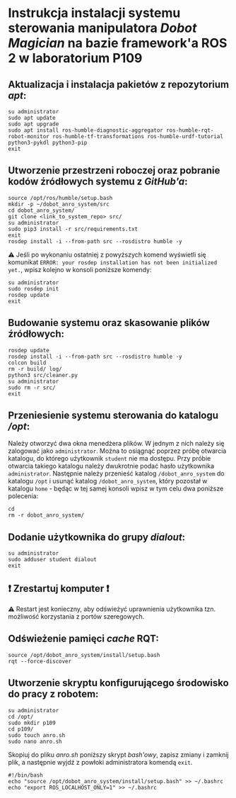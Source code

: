 # Instrukcja instalacji systemu sterowania manipulatora _Dobot Magician_ na bazie framework'a ROS 2 w laboratorium P109 

## Aktualizacja i instalacja pakietów z repozytorium _apt_: 
```
su administrator
sudo apt update
sudo apt upgrade
sudo apt install ros-humble-diagnostic-aggregator ros-humble-rqt-robot-monitor ros-humble-tf-transformations ros-humble-urdf-tutorial python3-pykdl python3-pip
exit
```
## Utworzenie przestrzeni roboczej oraz pobranie kodów źródłowych systemu z _GitHub'a_: 
```
source /opt/ros/humble/setup.bash
mkdir -p ~/dobot_anro_system/src
cd dobot_anro_system/
git clone <link_to_system_repo> src/
su administrator
sudo pip3 install -r src/requirements.txt
exit
rosdep install -i --from-path src --rosdistro humble -y
```
:warning: Jeśli po wykonaniu ostatniej z powyższych komend wyświetli się komunikat `ERROR: your rosdep installation has not been initialized yet.`, wpisz kolejno w konsoli poniższe komendy: 
```
su administrator
sudo rosdep init
rosdep update
exit
```

## Budowanie systemu oraz skasowanie plików źródłowych: 
```
rosdep update
rosdep install -i --from-path src --rosdistro humble -y
colcon build
rm -r build/ log/ 
python3 src/cleaner.py
su administrator
sudo rm -r src/
exit
```
## Przeniesienie systemu sterowania do katalogu _/opt_:
Należy otworzyć dwa okna menedżera plików. W jednym z nich należy się zalogować jako `administrator`. Można to osiągnąć poprzez próbę otwarcia katalogu, do którego użytkownik `student` nie ma dostępu. Przy próbie otwarcia takiego katalogu należy dwukrotnie podać hasło użytkownika `administrator`. Następnie należy przenieść katalog `/dobot_anro_system` do katalogu `/opt` i usunąć katalog `/dobot_anro_system`, który pozostał w katalogu `home` - będąc w tej samej konsoli wpisz w tym celu dwa poniższe polecenia: 
```
cd
rm -r dobot_anro_system/
```
## Dodanie użytkownika do grupy _dialout_: 
```
su administrator
sudo adduser student dialout 
exit
```
## :exclamation: Zrestartuj komputer :exclamation:
:warning: Restart jest konieczny, aby odświeżyć uprawnienia użytkownika tzn. możliwość korzystania z portów szeregowych. 

## Odświeżenie pamięci _cache_ RQT: 
```
source /opt/dobot_anro_system/install/setup.bash
rqt --force-discover
```
## Utworzenie skryptu konfigurującego środowisko do pracy z robotem:
```
su administrator
cd /opt/
sudo mkdir p109
cd p109/
sudo touch anro.sh
sudo nano anro.sh
```
Skopiuj do pliku _anro.sh_ poniższy skrypt _bash'owy_, zapisz zmiany i zamknij plik, a następnie wyjdź z powłoki administratora komendą `exit`.
```
#!/bin/bash
echo "source /opt/dobot_anro_system/install/setup.bash" >> ~/.bashrc
echo "export ROS_LOCALHOST_ONLY=1" >> ~/.bashrc
```
